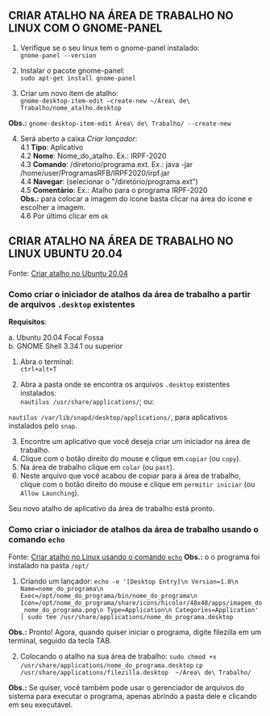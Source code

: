 ## CRIAR ATALHO NA ÁREA DE TRABALHO NO LINUX COM O GNOME-PANEL

1. Verifique se o seu linux tem o gnome-panel instalado:  
`gnome-panel --version`

2. Instalar o pacote gnome-panel:  
`sudo apt-get install gnome-panel`

3. Criar um novo item de atalho:  
`gnome-desktop-item-edit –create-new ~/Área\ de\ Trabalho/nome_atalho.desktop`

**Obs.:** `gnome-desktop-item-edit Área\ de\ Trabalho/ --create-new`  

4. Será aberto a caixa *Criar lançador*:  
4.1 **Tipo**: Aplicativo  
4.2 **Nome**: Nome_do_atalho. Ex.: IRPF-2020  
4.3 **Comando**: <comando> /diretorio/programa.ext. Ex.: java -jar /home/user/ProgramasRFB/IRPF2020/irpf.jar  
4.4 **Navegar**: (selecionar o "/diretório/programa.ext")  
4.5 **Comentário**: Ex.: Atalho para o programa IRPF-2020  
**Obs.:** para colocar a imagem do ícone basta clicar na área do ícone e escolher a imagem.  
4.6 Por último clicar em `ok`


## CRIAR ATALHO NA ÁREA DE TRABALHO NO LINUX UBUNTU 20.04

Fonte: [Criar atalho no Ubuntu 20.04](https://goto-linux.com/pt/2019/11/3/como-criar-o-iniciador-de-atalhos-da-area-de-trabalho-no-ubuntu-20.04-focal-fossa-linux/)  

### Como criar o iniciador de atalhos da área de trabalho a partir de arquivos `.desktop` existentes

**Requisitos**:  

a. Ubuntu 20.04 Focal Fossa  
b. GNOME Shell 3.34.1 ou superior

1. Abra o terminal:  
`ctrl+alt+T`  

2. Abra a pasta onde se encontra os arquivos `.desktop` existentes instalados:  
`nautilus /usr/share/applications/`; ou:  

`nautilus /var/lib/snapd/desktop/applications/`, para aplicativos instalados pelo `snap`.  

3. Encontre um aplicativo que você deseja criar um iniciador na área de trabalho.  
4. Clique com o botão direito do mouse e clique em `copiar` (ou `copy`).  
5. Na área de trabalho clique em `colar` (ou `past`).  
6. Neste arquivo que você acabou de copiar para a área de trabalho, clique com o botão direito do mouse e clique em `permitir iniciar` (ou `Allow Launching`).  

Seu novo atalho de aplicativo da área de trabalho está pronto.

### Como criar o iniciador de atalhos da área de trabalho usando o comando `echo`

Fonte: [Criar atalho no Linux usando o comando `echo`](https://www.edivaldobrito.com.br/como-instalar-o-filezilla-no-linux/)
**Obs.:** o o programa foi instalado na pasta `/opt/`
  
1. Criando um lançador:
`echo -e '[Desktop Entry]\n Version=1.0\n Name=nome_do_programa\n Exec=/opt/nome_do_programa/bin/nome_do_programa\n Icon=/opt/nome_do_programa/share/icons/hicolor/48x48/apps/imagem_do_nome_do_programa.png\n Type=Application\n Categories=Application' | sudo tee /usr/share/applications/nome_do_programa.desktop`
 
**Obs.:** Pronto! Agora, quando quiser iniciar o programa, digite filezilla em um terminal, seguido da tecla TAB.
  
2. Colocando o atalho na sua área de trabalho:
`sudo chmod +x /usr/share/applications/nome_do_programa.desktop`
`cp /usr/share/applications/filezilla.desktop  ~/Área\ de\ Trabalho/`
  
**Obs.:** Se quiser, você também pode usar o gerenciador de arquivos do sistema para executar o programa, apenas abrindo a pasta dele e clicando em seu executável.
